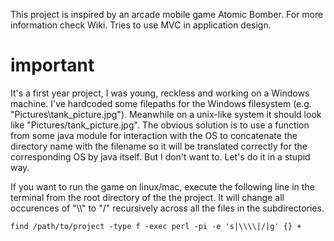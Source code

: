 This project is inspired by an arcade mobile game Atomic Bomber. For more information check Wiki.
Tries to use MVC in application design.

# important

It's a first year project, I was young, reckless and working on a Windows machine. I've hardcoded some filepaths for the Windows filesystem (e.g. "Pictures\\tank_picture.jpg"). Meanwhile on a unix-like system it should look like "Pictures/tank_picture.jpg". The obvious solution is to use a function from some java module for interaction with the OS to concatenate the directory name with the filename so it will be translated correctly for the corresponding OS by java itself. But I don't want to. Let's do it in a stupid way.

If you want to run the game on linux/mac, execute the following line in the terminal from the root directory of the the project. It will change all occurences of "\\\\" to "/" recursively across all the files in the subdirectories.

`find /path/to/project -type f -exec perl -pi -e 's|\\\\|/|g' {} +`
